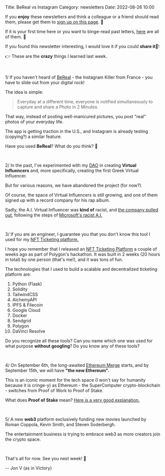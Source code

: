 Title: BeReal vs Instagram
Category: newsletters
Date: 2022-08-26 10:00

If you **enjoy** these newsletters and think a colleague or a friend should read them, please get them to [sign up on this page](https://jon.io/). 📝

If it is your first time here or you want to binge-read past letters, [here](https://jon.io/category/newsletters) are all of them. 📰

If you found this newsletter interesting, I would love it if you could **share it**🔗!

👉 These are the **crazy** things I learned last week.

<br>

1/ If you haven't heard of [BeReal](https://bere.al/en) - the Instagram Killer from France - you have to slide out from your digital rock!

The idea is simple:

> Everyday at a different time, everyone is notified simultaneously to capture and share a Photo in 2 Minutes.

That way, instead of posting well-manicured pictures, you post "real" photos of your everyday life.

The app is getting traction in the U.S., and Instagram is already testing (copying?) a similar feature.

Have you used **BeReal**? What do you think? 🤔

<br>

2/ In the past, I've experimented with my [DAO](https://karameladao.com/) in creating **Virtual Influencers** and, more specifically, creating the first Greek Virtual Influencer.

But for various reasons, we have abandoned the project (for now?).

Of course, the space of Virtual Influencers is still growing, and one of them signed up with a record company for his rap album.

Sadly, the A.I. Virtual Influencer was **kind of** racist, and [the company pulled out](https://futurism.com/the-byte/ai-rapper-fn-meka-dropped-by-label-after-being-slammed-as-racist-caricature), following the steps of [Microsoft's racist A.I.](https://www.theverge.com/2016/3/24/11297050/tay-microsoft-chatbot-racist)

<br>

3/ If you are an engineer, I guarantee you that you don't know this tool I used for my [NFT Ticketing platform.](https://futuretickets.xyz/)

I hope you remember that I released an [NFT Ticketing Platform](https://www.youtube.com/watch?v=21IE5Tmh-nM) a couple of weeks ago as part of Polygon's hackathon. It was built in 2 weeks (20 hours in total) by one person (that's me!), and it was tons of fun.

The technologies that I used to build a scalable and decentralized ticketing platform are:

1. Python (Flask)
2. Solidity
3. TailwindCSS
4. AlchemyAPI
5. IPFS & Filecoin
6. Google Cloud
7. Docker
8. Sendgrid
9. Polygon
10. DaVinci Resolve

Do you recognize all these tools? Can you name which one was used for what purpose **without googling**? Do you know any of these tools?

<br>

4/ On September 6th, the long-awaited [Ethereum Merge](https://www.theverge.com/2022/8/25/23321312/ethereum-merge-date-start-september-6-bellatrix-upgrade) starts, and by September 15th, we will have **"the new Ethereum".**

This is an iconic moment for the tech space (I won't say for humanity because it is cringe-y) as Ethereum - the SuperComputer crypto-blockchain - switches from Proof of Work to Proof of Stake.

What does **Proof of Stake** mean? [Here is a very good explanation.](https://www.theguardian.com/technology/2022/aug/24/techscape-ethereum-proof-of-work)

<br>

5/ A new **web3** platform exclusively funding new movies launched by Roman Coppola, Kevin Smith, and Steven Soderbergh.

The entertainment business is trying to embrace web3 as more creators join the crypto space.


<br>

That's all for now. See you next week! 🚀

-- Jon V (as in Victory)